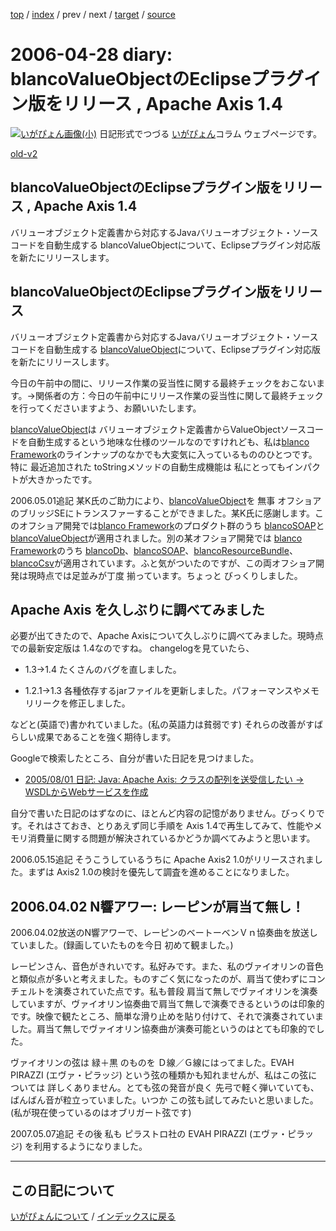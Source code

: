 [top](https://igapyon.github.io/diary/) 
 / [index](https://igapyon.github.io/diary/2006/index.html) 
 / prev 
 / next 
 / [target](https://igapyon.github.io/diary/2006/ig060428.html) 
 / [source](https://github.com/igapyon/diary/blob/gh-pages/2006/ig060428.html.src.md) 

2006-04-28 diary: blancoValueObjectのEclipseプラグイン版をリリース , Apache Axis 1.4
=====================================================================================================
[![いがぴょん画像(小)](https://igapyon.github.io/diary/images/iga200306s.jpg "いがぴょん")](https://igapyon.github.io/diary/memo/memoigapyon.html) 日記形式でつづる [いがぴょん](https://igapyon.github.io/diary/memo/memoigapyon.html)コラム ウェブページです。

[old-v2](ig060428-orig.html)

## blancoValueObjectのEclipseプラグイン版をリリース , Apache Axis 1.4

バリューオブジェクト定義書から対応するJavaバリューオブジェクト・ソースコードを自動生成する blancoValueObjectについて、Eclipseプラグイン対応版を新たにリリースします。


## blancoValueObjectのEclipseプラグイン版をリリース

バリューオブジェクト定義書から対応するJavaバリューオブジェクト・ソースコードを自動生成する [blancoValueObject](http://www.igapyon.jp/blanco/blancovalueobject.html)について、Eclipseプラグイン対応版を新たにリリースします。

今日の午前中の間に、リリース作業の妥当性に関する最終チェックをおこないます。→関係者の方：今日の午前中にリリース作業の妥当性に関して最終チェックを行ってくださいますよう、お願いいたします。

[blancoValueObject](http://www.igapyon.jp/blanco/blancovalueobject.html)は バリューオブジェクト定義書からValueObjectソースコードを自動生成するという地味な仕様のツールなのですけれども、私は[blanco Framework](http://www.igapyon.jp/blanco/blanco.ja.html)のラインナップのなかでも大変気に入っているもののひとつです。特に 最近追加された
toStringメソッドの自動生成機能は 私にとってもインパクトが大きかったです。

2006.05.01追記 某K氏のご助力により、[blancoValueObject](http://www.igapyon.jp/blanco/blancovalueobject.html)を 無事 オフショアのブリッジSEにトランスファーすることができました。某K氏に感謝します。このオフショア開発では[blanco Framework](http://www.igapyon.jp/blanco/blanco.ja.html)のプロダクト群のうち [blancoSOAP](http://www.igapyon.jp/blanco/blancosoap.html)と[blancoValueObject](http://www.igapyon.jp/blanco/blancovalueobject.html)が適用されました。別の某オフショア開発では [blanco Framework](http://www.igapyon.jp/blanco/blanco.ja.html)のうち [blancoDb](http://www.igapyon.jp/blanco/blancodb.html)、[blancoSOAP](http://www.igapyon.jp/blanco/blancosoap.html)、[blancoResourceBundle](http://www.igapyon.jp/blanco/blancoresourcebundle.html)、[blancoCsv](http://www.igapyon.jp/blanco/blancocsv.html)が適用されています。ふと気がついたのですが、この両オフショア開発は現時点では足並みが丁度 揃っています。ちょっと びっくりしました。

## Apache Axis を久しぶりに調べてみました

必要が出てきたので、Apache Axisについて久しぶりに調べてみました。現時点での最新安定版は 1.4なのですね。
changelogを見ていたら、


* 1.3→1.4 たくさんのバグを直しました。
  
* 1.2.1→1.3 各種依存するjarファイルを更新しました。パフォーマンスやメモリリークを修正しました。

などと(英語で)書かれていました。(私の英語力は貧弱です) それらの改善がすばらしい成果であることを強く期待します。

Googleで検索したところ、自分が書いた日記を見つけました。


* [2005/08/01 日記: Java: Apache Axis: クラスの配列を送受信したい → WSDLからWebサービスを作成](../2005/ig050801.html)

自分で書いた日記のはずなのに、ほとんど内容の記憶がありません。びっくりです。それはさておき、とりあえず同じ手順を Axis 1.4で再生してみて、性能やメモリ消費量に関する問題が解決されているかどうか調べてみようと思います。

2006.05.15追記 そうこうしているうちに Apache Axis2 1.0がリリースされました。まずは Axis2 1.0の検討を優先して調査を進めることになりました。

## 2006.04.02 N響アワー: レーピンが肩当て無し！

2006.04.02放送のN響アワーで、レーピンのベートーベンＶｎ協奏曲を放送していました。(録画していたものを今日 初めて観ました。)

レーピンさん、音色がきれいです。私好みです。また、私のヴァイオリンの音色と類似点が多いと考えました。ものすごく気になったのが、肩当て使わずにコンチェルトを演奏されていた点です。私も普段 肩当て無しでヴァイオリンを演奏していますが、ヴァイオリン協奏曲で肩当て無しで演奏できるというのは印象的です。映像で観たところ、簡単な滑り止めを貼り付けて、それで演奏されていました。肩当て無しでヴァイオリン協奏曲が演奏可能というのはとても印象的でした。

ヴァイオリンの弦は 緑＋黒 のものを Ｄ線／Ｇ線にはってました。EVAH PIRAZZI (エヴァ・ピラッジ) という弦の種類かも知れませんが、私はこの弦については 詳しくありません。とても弦の発音が良く 先弓で軽く弾いていても、ばんばん音が粒立っていました。いつか この弦も試してみたいと思いました。(私が現在使っているのはオブリガート弦です)

2007.05.07追記 その後 私も ピラストロ社の EVAH PIRAZZI (エヴァ・ピラッジ) を利用するようになりました。


----------------------------------------------------------------------------------------------------

## この日記について
[いがぴょんについて](https://igapyon.github.io/diary/memo/memoigapyon.html) / [インデックスに戻る](https://igapyon.github.io/diary/idxall.html)
